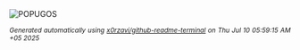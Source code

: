 <div align="justify">
<picture>
    <source media="(prefers-color-scheme: dark)" srcset="https://i.ibb.co/WvxvyLGg/output-gif.gif">
    <source media="(prefers-color-scheme: light)" srcset="https://i.ibb.co/WvxvyLGg/output-gif.gif">
    <img alt="POPUGOS" src="https://i.ibb.co/WvxvyLGg/output-gif.gif">
</picture>

<sub><i>Generated automatically using [x0rzavi/github-readme-terminal](https://github.com/x0rzavi/github-readme-terminal) on Thu Jul 10 05:59:15 AM +05 2025</i></sub>
</div>